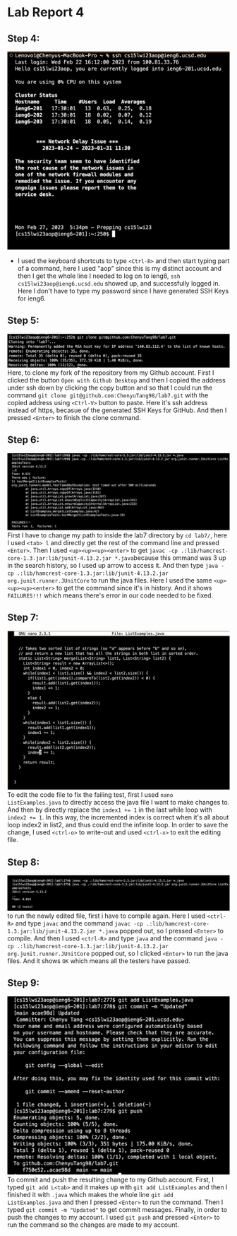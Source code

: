 # Lab Report 4
## Step 4:
![Image](4-1.png)
* I used the keyboard shortcuts to type `<Ctrl-R>` and then start typing part of a command, here I used "aop" since this is my distinct account and then I get the whole line I needed to log on to ieng6, `ssh cs15lwi23aop@ieng6.ucsd.edu` showed up, and successfully logged in. Here I don't have to type my password since I have generated SSH Keys for ieng6.
## Step 5:
![Image](4-2.png)
Here, to clone my fork of the repository from my Github account. First I clicked the button `Open with Github Desktop` and then I copied the address under ssh down by clicking the copy button and so that I could run the command `git clone git@github.com:ChenyuTang98/lab7.git` with the copied address using `<Ctrl-V>` button to paste. Here it's ssh address instead of https, becasue of the generated SSH Keys for GitHub. And then I pressed `<Enter>` to finish the clone command.
## Step 6:
![Image](4-3.png)
First I have to change my path to inside the lab7 directory by `cd lab7/`, here I used `<tab> l` and directly get the rest of the command line and pressed `<Enter>`. Then I used `<up><up><up><enter>` to get `javac -cp .:lib/hamcrest-core-1.3.jar:lib/junit-4.13.2.jar *.java`because this ommand was 3 up in the search history, so I used up arrow to access it. And then type `java -cp .:lib/hamcrest-core-1.3.jar:lib/junit-4.13.2.jar org.junit.runner.JUnitCore` to run the java files. Here I used the same `<up><up><up><enter>` to get the command since it's in history. And it shows `FAILURES!!!` which means there's error in our code needed to be fixed.
## Step 7:
![Image](4-4.png)
To edit the code file to fix the failing test, first I used `nano ListExamples.java` to directly access the java file I want to make changes to. And then by directly replace the `index1 += 1` in the last while loop with `index2 += 1`. In this way, the incremented index is correct when it's all about loop index2 in list2, and thus could end the infinite loop. In order to save the change, I used `<ctrl-o>` to write-out and used `<ctrl-x>` to exit the editing file.
## Step 8:
![Image](4-5.png)
to run the newly edited file, first i have to compile again. Here I used `<ctrl-R>` and type `javac` and the command `javac -cp .:lib/hamcrest-core-1.3.jar:lib/junit-4.13.2.jar *.java` popped out, so I pressed `<Enter>` to compile. And then I used `<ctrl-R>` and type `java` and the command `java -cp .:lib/hamcrest-core-1.3.jar:lib/junit-4.13.2.jar org.junit.runner.JUnitCore` popped out, so I clicked `<Enter>` to run the java files. And it shows `OK` which means all the testers have passed.
## Step 9:
![Image](4-6.png)
To commit and push the resulting change to my Github account. First, I typed `git add L<tab>` and it makes up with `git add ListExamples` and then I finished it with `.java` which makes the whole line `git add ListExamples.java` and then I pressed `<Enter>` to run the command. Then I typed `git commit -m "Updated"` to get commit messages. Finally, in order to push the changes to my account. I used `git push` and pressed `<Enter>` to run the command so the changes are made to my account.
